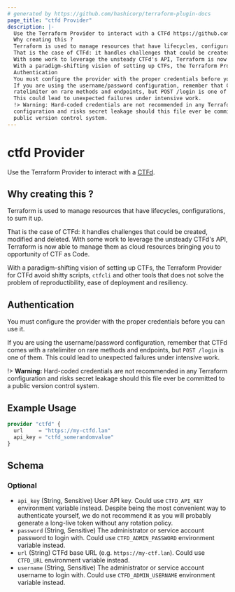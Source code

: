 ```yaml
---
# generated by https://github.com/hashicorp/terraform-plugin-docs
page_title: "ctfd Provider"
description: |-
  Use the Terraform Provider to interact with a CTFd https://github.com/ctfd/ctfd.
  Why creating this ?
  Terraform is used to manage resources that have lifecycles, configurations, to sum it up.
  That is the case of CTFd: it handles challenges that could be created, modified and deleted.
  With some work to leverage the unsteady CTFd's API, Terraform is now able to manage them as cloud resources bringing you to opportunity of CTF as Code.
  With a paradigm-shifting vision of setting up CTFs, the Terraform Provider for CTFd avoid shitty scripts, ctfcli and other tools that does not solve the problem of reproductibility, ease of deployment and resiliency.
  Authentication
  You must configure the provider with the proper credentials before you can use it.
  If you are using the username/password configuration, remember that CTFd comes with a
  ratelimiter on rare methods and endpoints, but POST /login is one of them.
  This could lead to unexpected failures under intensive work.
  !> Warning: Hard-coded credentials are not recommended in any Terraform
  configuration and risks secret leakage should this file ever be committed to a
  public version control system.
---
```


# ctfd Provider

Use the Terraform Provider to interact with a [CTFd](https://github.com/ctfd/ctfd).

## Why creating this ?

Terraform is used to manage resources that have lifecycles, configurations, to sum it up.

That is the case of CTFd: it handles challenges that could be created, modified and deleted.
With some work to leverage the unsteady CTFd's API, Terraform is now able to manage them as cloud resources bringing you to opportunity of CTF as Code.

With a paradigm-shifting vision of setting up CTFs, the Terraform Provider for CTFd avoid shitty scripts, `ctfcli` and other tools that does not solve the problem of reproductibility, ease of deployment and resiliency.

## Authentication

You must configure the provider with the proper credentials before you can use it.

If you are using the username/password configuration, remember that CTFd comes with a
ratelimiter on rare methods and endpoints, but `POST /login` is one of them.
This could lead to unexpected failures under intensive work.

!> **Warning:** Hard-coded credentials are not recommended in any Terraform
configuration and risks secret leakage should this file ever be committed to a
public version control system.

## Example Usage

```terraform
provider "ctfd" {
  url     = "https://my-ctfd.lan"
  api_key = "ctfd_somerandomvalue"
}
```

<!-- schema generated by tfplugindocs -->
## Schema

### Optional

- `api_key` (String, Sensitive) User API key. Could use `CTFD_API_KEY` environment variable instead. Despite being the most convenient way to authenticate yourself, we do not recommend it as you will probably generate a long-live token without any rotation policy.
- `password` (String, Sensitive) The administrator or service account password to login with. Could use `CTFD_ADMIN_PASSWORD` environment variable instead.
- `url` (String) CTFd base URL (e.g. `https://my-ctf.lan`). Could use `CTFD_URL` environment variable instead.
- `username` (String, Sensitive) The administrator or service account username to login with. Could use `CTFD_ADMIN_USERNAME` environment variable instead.
